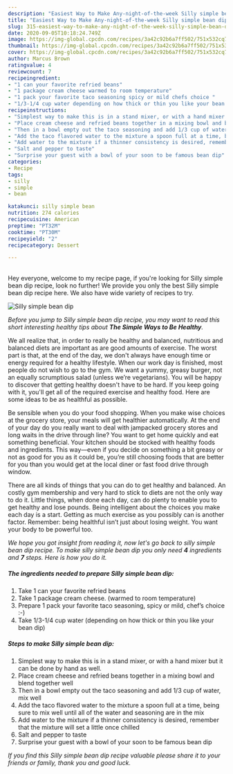 ```yaml
---
description: "Easiest Way to Make Any-night-of-the-week Silly simple bean dip"
title: "Easiest Way to Make Any-night-of-the-week Silly simple bean dip"
slug: 315-easiest-way-to-make-any-night-of-the-week-silly-simple-bean-dip
date: 2020-09-05T10:18:24.749Z
image: https://img-global.cpcdn.com/recipes/3a42c92b6a7ff502/751x532cq70/silly-simple-bean-dip-recipe-main-photo.jpg
thumbnail: https://img-global.cpcdn.com/recipes/3a42c92b6a7ff502/751x532cq70/silly-simple-bean-dip-recipe-main-photo.jpg
cover: https://img-global.cpcdn.com/recipes/3a42c92b6a7ff502/751x532cq70/silly-simple-bean-dip-recipe-main-photo.jpg
author: Marcus Brown
ratingvalue: 4
reviewcount: 7
recipeingredient:
- "1 can your favorite refried beans"
- "1 package cream cheese warmed to room temperature"
- "1 pack your favorite taco seasoning spicy or mild chefs choice "
- "1/3-1/4 cup water depending on how thick or thin you like your bean dip"
recipeinstructions:
- "Simplest way to make this is in a stand mixer, or with a hand mixer but it can be done by hand as well."
- "Place cream cheese and refried beans together in a mixing bowl and blend together well"
- "Then in a bowl empty out the taco seasoning and add 1/3 cup of water, mix well"
- "Add the taco flavored water to the mixture a spoon full at a time, being sure to mix well until all of the water and seasoning are in the mix"
- "Add water to the mixture if a thinner consistency is desired, remember that the mixture will set a little once chilled"
- "Salt and pepper to taste"
- "Surprise your guest with a bowl of your soon to be famous bean dip"
categories:
- Recipe
tags:
- silly
- simple
- bean

katakunci: silly simple bean 
nutrition: 274 calories
recipecuisine: American
preptime: "PT32M"
cooktime: "PT30M"
recipeyield: "2"
recipecategory: Dessert

---
```

<br>
Hey everyone, welcome to my recipe page, if you're looking for Silly simple bean dip recipe, look no further! We provide you only the best Silly simple bean dip recipe here. We also have wide variety of recipes to try.
<br>


![Silly simple bean dip](https://img-global.cpcdn.com/recipes/3a42c92b6a7ff502/751x532cq70/silly-simple-bean-dip-recipe-main-photo.jpg)

<i>Before you jump to Silly simple bean dip recipe, you may want to read this short interesting healthy tips about <strong>The Simple Ways to Be Healthy</strong>.</i>

We all realize that, in order to really be healthy and balanced, nutritious and balanced diets are important as are good amounts of exercise. The worst part is that, at the end of the day, we don't always have enough time or energy required for a healthy lifestyle. When our work day is finished, most people do not wish to go to the gym. We want a yummy, greasy burger, not an equally scrumptious salad (unless we’re vegetarians). You will be happy to discover that getting healthy doesn't have to be hard. If you keep going with it, you'll get all of the required exercise and healthy food. Here are some ideas to be as healthful as possible.

Be sensible when you do your food shopping. When you make wise choices at the grocery store, your meals will get healthier automatically. At the end of your day do you really want to deal with jampacked grocery stores and long waits in the drive through line? You want to get home quickly and eat something beneficial. Your kitchen should be stocked with healthy foods and ingredients. This way—even if you decide on something a bit greasy or not as good for you as it could be, you’re still choosing foods that are better for you than you would get at the local diner or fast food drive through window.

There are all kinds of things that you can do to get healthy and balanced. An costly gym membership and very hard to stick to diets are not the only way to do it. Little things, when done each day, can do plenty to enable you to get healthy and lose pounds. Being intelligent about the choices you make each day is a start. Getting as much exercise as you possibly can is another factor. Remember: being healthful isn’t just about losing weight. You want your body to be powerful too. 


<i>We hope you got insight from reading it, now let's go back to silly simple bean dip recipe. To make silly simple bean dip you only need <strong>4</strong> ingredients and <strong>7</strong> steps. Here is how you do it.
</i>

##### The ingredients needed to prepare Silly simple bean dip:

1. Take 1 can your favorite refried beans
1. Take 1 package cream cheese. (warmed to room temperature)
1. Prepare 1 pack your favorite taco seasoning, spicy or mild, chef’s choice :-)
1. Take 1/3-1/4 cup water (depending on how thick or thin you like your bean dip)


##### Steps to make Silly simple bean dip:

1. Simplest way to make this is in a stand mixer, or with a hand mixer but it can be done by hand as well.
1. Place cream cheese and refried beans together in a mixing bowl and blend together well
1. Then in a bowl empty out the taco seasoning and add 1/3 cup of water, mix well
1. Add the taco flavored water to the mixture a spoon full at a time, being sure to mix well until all of the water and seasoning are in the mix
1. Add water to the mixture if a thinner consistency is desired, remember that the mixture will set a little once chilled
1. Salt and pepper to taste
1. Surprise your guest with a bowl of your soon to be famous bean dip


<i>If you find this Silly simple bean dip recipe valuable please share it to your friends or family, thank you and good luck.</i>
